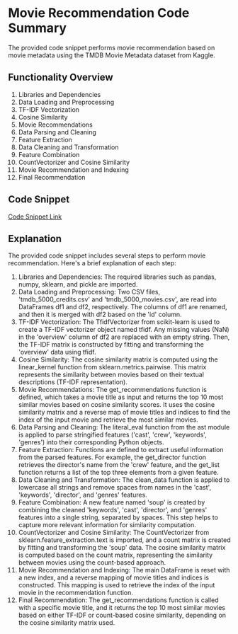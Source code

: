 # Movie Recommendation Code Summary

The provided code snippet performs movie recommendation based on movie metadata using the TMDB Movie Metadata dataset from Kaggle.

## Functionality Overview
1. Libraries and Dependencies
2. Data Loading and Preprocessing
3. TF-IDF Vectorization
4. Cosine Similarity
5. Movie Recommendations
6. Data Parsing and Cleaning
7. Feature Extraction
8. Data Cleaning and Transformation
9. Feature Combination
10. CountVectorizer and Cosine Similarity
11. Movie Recommendation and Indexing
12. Final Recommendation

## Code Snippet
[Code Snippet Link](https://github.com/Kool-Cool/Kool-Cool-Movie-Recommendations-Flask)

## Explanation

The provided code snippet includes several steps to perform movie recommendation. Here's a brief explanation of each step:

1. Libraries and Dependencies: The required libraries such as pandas, numpy, sklearn, and pickle are imported.
2. Data Loading and Preprocessing: Two CSV files, 'tmdb_5000_credits.csv' and 'tmdb_5000_movies.csv', are read into DataFrames df1 and df2, respectively. The columns of df1 are renamed, and then it is merged with df2 based on the 'id' column.
3. TF-IDF Vectorization: The TfidfVectorizer from scikit-learn is used to create a TF-IDF vectorizer object named tfidf. Any missing values (NaN) in the 'overview' column of df2 are replaced with an empty string. Then, the TF-IDF matrix is constructed by fitting and transforming the 'overview' data using tfidf.
4. Cosine Similarity: The cosine similarity matrix is computed using the linear_kernel function from sklearn.metrics.pairwise. This matrix represents the similarity between movies based on their textual descriptions (TF-IDF representation).
5. Movie Recommendations: The get_recommendations function is defined, which takes a movie title as input and returns the top 10 most similar movies based on cosine similarity scores. It uses the cosine similarity matrix and a reverse map of movie titles and indices to find the index of the input movie and retrieve the most similar movies.
6. Data Parsing and Cleaning: The literal_eval function from the ast module is applied to parse stringified features ('cast', 'crew', 'keywords', 'genres') into their corresponding Python objects.
7. Feature Extraction: Functions are defined to extract useful information from the parsed features. For example, the get_director function retrieves the director's name from the 'crew' feature, and the get_list function returns a list of the top three elements from a given feature.
8. Data Cleaning and Transformation: The clean_data function is applied to lowercase all strings and remove spaces from names in the 'cast', 'keywords', 'director', and 'genres' features.
9. Feature Combination: A new feature named 'soup' is created by combining the cleaned 'keywords', 'cast', 'director', and 'genres' features into a single string, separated by spaces. This step helps to capture more relevant information for similarity computation.
10. CountVectorizer and Cosine Similarity: The CountVectorizer from sklearn.feature_extraction.text is imported, and a count matrix is created by fitting and transforming the 'soup' data. The cosine similarity matrix is computed based on the count matrix, representing the similarity between movies using the count-based approach.
11. Movie Recommendation and Indexing: The main DataFrame is reset with a new index, and a reverse mapping of movie titles and indices is constructed. This mapping is used to retrieve the index of the input movie in the recommendation function.
12. Final Recommendation: The get_recommendations function is called with a specific movie title, and it returns the top 10 most similar movies based on either TF-IDF or count-based cosine similarity, depending on the cosine similarity matrix used.

